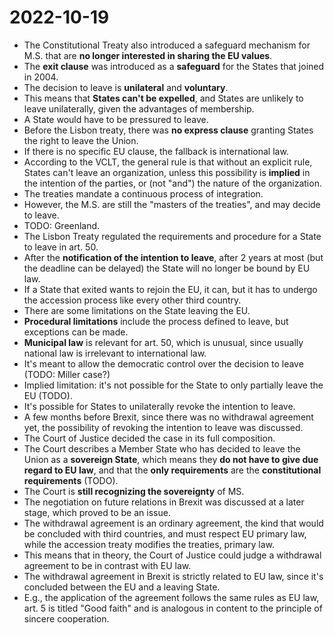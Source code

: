 # 2022-10-19

* The Constitutional Treaty also introduced a safeguard mechanism for M.S. that are **no longer interested in sharing the EU values**.
* The **exit clause** was introduced as a **safeguard** for the States that joined in 2004.
* The decision to leave is **unilateral** and **voluntary**.
* This means that **States can't be expelled**, and States are unlikely to leave unilaterally, given the advantages of membership.
* A State would have to be pressured to leave.
* Before the Lisbon treaty, there was **no express clause** granting States the right to leave the Union.
* If there is no specific EU clause, the fallback is international law.
* According to the VCLT, the general rule is that without an explicit rule, States can't leave an organization, unless this possibility is **implied** in the intention of the parties, or (not "and") the nature of the organization.
* The treaties mandate a continuous process of integration.
* However, the M.S. are still the "masters of the treaties", and may decide to leave.
* TODO: Greenland.
* The Lisbon Treaty regulated the requirements and procedure for a State to leave in art. 50.
* After the **notification of the intention to leave**, after 2 years at most (but the deadline can be delayed) the State will no longer be bound by EU law.
* If a State that exited wants to rejoin the EU, it can, but it has to undergo the accession process like every other third country.
* There are some limitations on the State leaving the EU.
* **Procedural limitations** include the process defined to leave, but exceptions can be made.
* **Municipal law** is relevant for art. 50, which is unusual, since usually national law is irrelevant to international law.
* It's meant to allow the democratic control over the decision to leave (TODO: Miller case?)
* Implied limitation: it's not possible for the State to only partially leave the EU (TODO).
* It's possible for States to unilaterally revoke the intention to leave.
* A few months before Brexit, since there was no withdrawal agreement yet, the possibility of revoking the intention to leave was discussed.
* The Court of Justice decided the case in its full composition.
* The Court describes a Member State who has decided to leave the Union as a **sovereign State**, which means they **do not have to give due regard to EU law**, and that the **only requirements** are the **constitutional requirements** (TODO).
* The Court is **still recognizing the sovereignty** of MS.
* The negotiation on future relations in Brexit was discussed at a later stage, which proved to be an issue.
* The withdrawal agreement is an ordinary agreement, the kind that would be concluded with third countries, and must respect EU primary law, while the accession treaty modifies the treaties, primary law.
* This means that in theory, the Court of Justice could judge a withdrawal agreement to be in contrast with EU law.
* The withdrawal agreement in Brexit is strictly related to EU law, since it's concluded between the EU and a leaving State.
* E.g., the application of the agreement follows the same rules as EU law, art. 5 is titled "Good faith" and is analogous in content to the principle of sincere cooperation.
